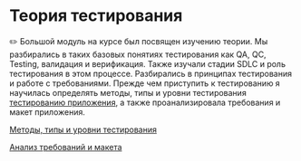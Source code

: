 # Теория тестирования

✏️ Большой модуль на курсе был посвящен изучению теории. Мы разбирались в таких базовых понятиях тестирования как QA, QC, Testing, валидация и верификация. Также изучали стадии SDLC и роль тестирования в этом процессе. Разбирались в принципах тестирования и работе с требованиями. 
Прежде чем приступить к тестированию я научилась определять методы, типы и уровни тестирования [тестированию приложения](https://demoshopping.ru/), а также проанализировала требования и макет приложения.

[Методы, типы и уровни тестирования](https://docs.google.com/spreadsheets/d/1-FsrWBy0hergbA2X2Vox-Lz0od1KdoT01ZwXUSqUR6I/edit?usp=sharing)

[Анализ требований и макета](https://docs.google.com/spreadsheets/d/1mHPnWvQjwm4p_u2wiMnrMid5qHVI6sIIDXL05mIOwUU/edit?usp=sharing)
